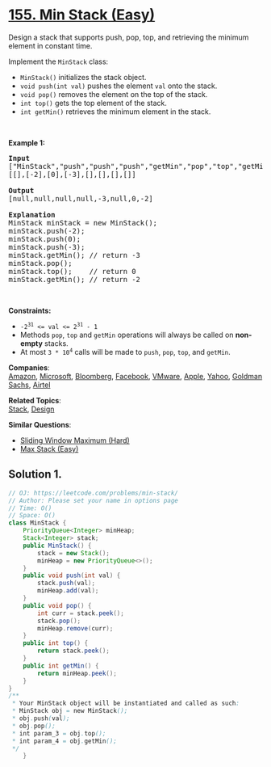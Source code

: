 # [155. Min Stack (Easy)](https://leetcode.com/problems/min-stack/)

<p>Design a stack that supports push, pop, top, and retrieving the minimum element in constant time.</p>

<p>Implement the <code>MinStack</code> class:</p>

<ul>
	<li><code>MinStack()</code> initializes the stack object.</li>
	<li><code>void push(int val)</code> pushes the element <code>val</code> onto the stack.</li>
	<li><code>void pop()</code> removes the element on the top of the stack.</li>
	<li><code>int top()</code> gets the top element of the stack.</li>
	<li><code>int getMin()</code> retrieves the minimum element in the stack.</li>
</ul>

<p>&nbsp;</p>
<p><strong>Example 1:</strong></p>

<pre><strong>Input</strong>
["MinStack","push","push","push","getMin","pop","top","getMin"]
[[],[-2],[0],[-3],[],[],[],[]]

<strong>Output</strong>
[null,null,null,null,-3,null,0,-2]

<strong>Explanation</strong>
MinStack minStack = new MinStack();
minStack.push(-2);
minStack.push(0);
minStack.push(-3);
minStack.getMin(); // return -3
minStack.pop();
minStack.top();    // return 0
minStack.getMin(); // return -2
</pre>

<p>&nbsp;</p>
<p><strong>Constraints:</strong></p>

<ul>
	<li><code>-2<sup>31</sup> &lt;= val &lt;= 2<sup>31</sup> - 1</code></li>
	<li>Methods <code>pop</code>, <code>top</code> and <code>getMin</code> operations will always be called on <strong>non-empty</strong> stacks.</li>
	<li>At most <code>3 * 10<sup>4</sup></code> calls will be made to <code>push</code>, <code>pop</code>, <code>top</code>, and <code>getMin</code>.</li>
</ul>

**Companies**:  
[Amazon](https://leetcode.com/company/amazon), [Microsoft](https://leetcode.com/company/microsoft), [Bloomberg](https://leetcode.com/company/bloomberg), [Facebook](https://leetcode.com/company/facebook), [VMware](https://leetcode.com/company/vmware), [Apple](https://leetcode.com/company/apple), [Yahoo](https://leetcode.com/company/yahoo), [Goldman Sachs](https://leetcode.com/company/goldman-sachs), [Airtel](https://leetcode.com/company/airtel)

**Related Topics**:  
[Stack](https://leetcode.com/tag/stack/), [Design](https://leetcode.com/tag/design/)

**Similar Questions**:

- [Sliding Window Maximum (Hard)](https://leetcode.com/problems/sliding-window-maximum/)
- [Max Stack (Easy)](https://leetcode.com/problems/max-stack/)

## Solution 1.

```java
// OJ: https://leetcode.com/problems/min-stack/
// Author: Please set your name in options page
// Time: O()
// Space: O()
class MinStack {
    PriorityQueue<Integer> minHeap;
    Stack<Integer> stack;
    public MinStack() {
        stack = new Stack();
        minHeap = new PriorityQueue<>();
    }
    public void push(int val) {
        stack.push(val);
        minHeap.add(val);
    }
    public void pop() {
        int curr = stack.peek();
        stack.pop();
        minHeap.remove(curr);
    }
    public int top() {
        return stack.peek();
    }
    public int getMin() {
        return minHeap.peek();
    }
}
/**
 * Your MinStack object will be instantiated and called as such:
 * MinStack obj = new MinStack();
 * obj.push(val);
 * obj.pop();
 * int param_3 = obj.top();
 * int param_4 = obj.getMin();
 */
    }

```
